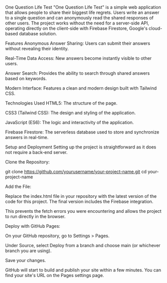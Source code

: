 One Question Life Test
"One Question Life Test" is a simple web application that allows people to share their biggest life regrets. Users write an answer to a single question and can anonymously read the shared responses of other users. The project works without the need for a server-side API, operating directly on the client-side with Firebase Firestore, Google's cloud-based database solution.

Features
Anonymous Answer Sharing: Users can submit their answers without revealing their identity.

Real-Time Data Access: New answers become instantly visible to other users.

Answer Search: Provides the ability to search through shared answers based on keywords.

Modern Interface: Features a clean and modern design built with Tailwind CSS.

Technologies Used
HTML5: The structure of the page.

CSS3 (Tailwind CSS): The design and styling of the application.

JavaScript (ES6): The logic and interactivity of the application.

Firebase Firestore: The serverless database used to store and synchronize answers in real-time.

Setup and Deployment
Setting up the project is straightforward as it does not require a back-end server.

Clone the Repository:

git clone https://github.com/yourusername/your-project-name.git
cd your-project-name

Add the File:

Replace the index.html file in your repository with the latest version of the code for this project. The final version includes the Firebase integration.

This prevents the fetch errors you were encountering and allows the project to run directly in the browser.

Deploy with GitHub Pages:

On your GitHub repository, go to Settings > Pages.

Under Source, select Deploy from a branch and choose main (or whichever branch you are using).

Save your changes.

GitHub will start to build and publish your site within a few minutes. You can find your site's URL on the Pages settings page.
